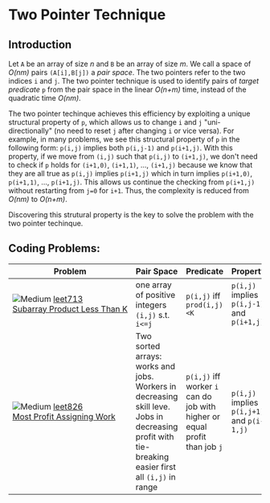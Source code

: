 [leet-medium]: .README/leet-medium.png "Medium"
[leet-easy]: .README/leet-easy.png "Easy"
[leet-hard]: .README/leet-medium.png "Hard"

# Two Pointer Technique

## Introduction
Let `A` be an array of size *n* and `B` be an array of size *m*.
We call a space of *O(nm)* pairs `(A[i],B[j])` a *pair space*.
The two pointers refer to the two indices `i` and `j`.
The two pointer technique is used to identify pairs of *target predicate* `p` from the pair space in the linear *O(n+m)* time, instead of the quadratic time *O(nm)*.

The two pointer techinque achieves this efficiency by exploiting a unique structural property of `p`, which allows us to change `i` and `j` "uni-directionally" (no need to reset `j` after changing `i` or vice versa).
For example, in many problems, we see this structural property of `p` in the following form: `p(i,j)` implies both `p(i,j-1)` and `p(i+1,j)`.
With this property, if we move from `(i,j)` such that `p(i,j)` to `(i+1,j)`, we don't need to check if `p` holds for `(i+1,0)`, `(i+1,1)`, ..., `(i+1,j)` because we know that they are all true as `p(i,j)` implies `p(i+1,j)` which in turn implies `p(i+1,0)`, `p(i+1,1)`, ..., `p(i+1,j)`. 
This allows us continue the checking from `p(i+1,j)` without restarting from `j=0` for `i+1`.
Thus, the complexity is reduced from *O(nm)* to *O(n+m)*.

Discovering this strutural property is the key to solve the problem with the two pointer techinque.

## Coding Problems:

|Problem|Pair Space|Predicate |Property|
|--|--|--|--|
| ![][leet-medium] [leet713](leetcode/leet713.cpp)<br/>[Subarray&nbsp;Product&nbsp;Less&nbsp;Than&nbsp;K](https://leetcode.com/problems/subarray-product-less-than-k/description/)| one array of positive integers <br/> `(i,j)` s.t. `i<=j`| `p(i,j)` iff <br/> `prod(i,j)<K` | `p(i,j)` implies <br/> `p(i,j-1)` and `p(i+1,j)`|
| ![][leet-medium] [leet826](leetcode/leet826.cpp)<br/>[Most Profit Assigning Work](https://leetcode.com/problems/most-profit-assigning-work/description/)| Two sorted arrays: works and jobs. Workers in decreasing skill leve. Jobs in decreasing profit with tie-breaking easier first <br/> all `(i,j)` in range | `p(i,j)` iff <br/> worker `i` can do job with higher or equal profit than job `j` | `p(i,j)` implies <br/> `p(i,j+1)` and `p(i-1,j)`|
